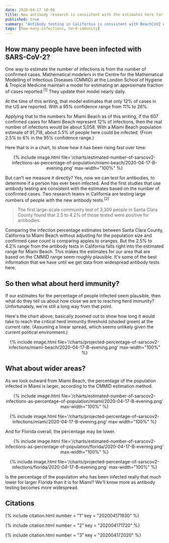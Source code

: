 ```yaml
---
date: 2020-04-17 18:00
title: New antibody research is consistent with the estimates here for number of infections
published: true
summary: "Antibody testing in California is consistent with BeachCoV2 estimates."
tags: [how-many-infections, herd-immunity]
---
```


## How many people have been infected with SARS-CoV-2?

One way to estimate the number of infections is from the number of confirmed cases.  Mathematical modelers in the Centre for the Mathematical Modelling of Infectious Diseases (CMMID) at the London School of Hygiene & Tropical Medicine maintain a model for estimating an approximate fraction of cases reported.<sup>[1]</sup>  They update their model nearly daily.

At the time of this writing, that model estimates that only 12% of cases in the US are reported.  With a 95% confidence range from 11% to 26%.

Applying that to the numbers for Miami Beach as of this writing, if the 607 confirmed cases for Miami Beach represent 12% of infections, then the real number of infections would be about 5,058.  With a Miami Beach population estimate of 91,718, about 5.5% of people here could be infected.  (From 2.5% to 6% in the 95% confidence range.)

Here that is in a chart, to show how it has been rising fast over time:

<p>
<center>
{% include image.html file='/charts/estimated-number-of-sarscov2-infections-as-percentage-of-population/miami-beach/2020-04-17-B-evening.png' max-width="100%" %}
</center>
</p>

But can't we measure it directly?  Yes, now we can test for antibodies, to determine if a person has ever been infected.  And the first studies that use antibody testing are consistent with the estimates based on the number of confirmed cases.  Two research teams in California are testing large numbers of people with the new antibody tests.<sup>[2]</sup>

<blockquote class="blockquote">
The first large-scale community test of 3,300 people in Santa Clara County found that 2.5 to 4.2% of those tested were positive for antibodies.
</blockquote>

Comparing the infection percentage estimates between Santa Clara County, California to Miami Beach without adjusting for the population size and confirmed case count is comparing apples to oranges.  But the 2.5% to 4.2% range from the antibody tests in California falls right into the estimated range for Miami Beach.  This makes the estimates for our area that are based on the CMMID range seem roughly plausible.  It's some of the best information that we have until we get data from widespread antibody tests here.

## So then what about herd immunity?

If our estimates for the percentage of people infected seem plausible, then what do they tell us about how close we are to reaching herd immunity?  Unfortunately, we're still a long way from that point.

Here's the chart above, basically zoomed out to show how long it would take to reach the critical herd immunity threshold (shaded green) at the current rate.  (Assuming a linear spread, which seems unlikely given the current political environment.)

<p>
<center>
{% include image.html file='/charts/projected-percentage-of-sarscov2-infections/miami-beach/2020-04-17-B-evening.png' max-width="100%" %}
</center>
</p>

## What about wider areas?

As we look outward from Miami Beach, the percentage of the population infected in Miami is larger, according to the CMMID estimation method.

<p>
<center>
{% include image.html file='/charts/estimated-number-of-sarscov2-infections-as-percentage-of-population/miami/2020-04-17-B-evening.png' max-width="100%" %}
</center>
</p>

<p>
<center>
{% include image.html file='/charts/projected-percentage-of-sarscov2-infections/miami/2020-04-17-B-evening.png' max-width="100%" %}
</center>
</p>

And for Florida overall, the percentage may be lower.

<p>
<center>
{% include image.html file='/charts/estimated-number-of-sarscov2-infections-as-percentage-of-population/florida/2020-04-17-B-evening.png' max-width="100%" %}
</center>
</p>

<p>
<center>
{% include image.html file='/charts/projected-percentage-of-sarscov2-infections/florida/2020-04-17-B-evening.png' max-width="100%" %}
</center>
</p>

Is the percentage of the population who has been infected really that much lower for larger Florida than it is for Miami?  We'll know more as antibody testing becomes more widespread.

<h2>Citations</h2>

{% include citation.html number = "1" key = "202004171930" %}

{% include citation.html number = "2" key = "202004171720" %}

{% include citation.html number = "3" key = "202004172020" %}
